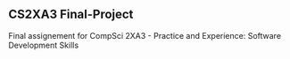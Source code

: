 ## CS2XA3 Final-Project

Final assignement for CompSci 2XA3 - Practice and Experience: Software Development Skills
